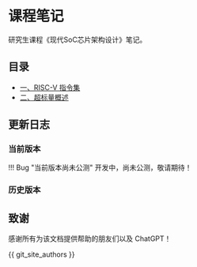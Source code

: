 # 课程笔记

研究生课程《现代SoC芯片架构设计》笔记。

## 目录

- [一、RISC-V 指令集](riscv.md)
- [二、超标量概述](superscalar.md)

## 更新日志

### 当前版本

!!! Bug "当前版本尚未公测"
    开发中，尚未公测，敬请期待！

### 历史版本

## 致谢

感谢所有为该文档提供帮助的朋友们以及 ChatGPT！

{{ git_site_authors }}